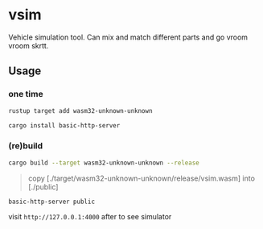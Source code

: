 # vsim
Vehicle simulation tool. Can mix and match different parts and go vroom vroom skrtt.
## Usage

### one time
```bash
rustup target add wasm32-unknown-unknown
```

```bash
cargo install basic-http-server
```

### (re)build
```bash
cargo build --target wasm32-unknown-unknown --release
```

> copy [./target/wasm32-unknown-unknown/release/vsim.wasm] into [./public]

```bash
basic-http-server public
```

visit `http://127.0.0.1:4000` after to see simulator 